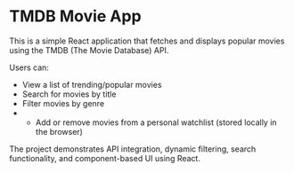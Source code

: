 # TMDB Movie App
This is a simple React application that fetches and displays popular movies using the TMDB (The Movie Database) API.

Users can:
- View a list of trending/popular movies
- Search for movies by title
- Filter movies by genre
- - Add or remove movies from a personal watchlist (stored locally in the browser)

The project demonstrates API integration, dynamic filtering, search functionality, and component-based UI using React.
